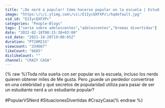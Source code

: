 ```yaml
---
title: "¡De nerd a popular! Cómo hacerse popular en la escuela | Estudiante popular VS estudiante nerd"
image: "https:\/\/i.ytimg.com\/vi\/E1IycQXFXPc\/hqdefault.jpg"
vid_id: "E1IycQXFXPc"
categories: "People-Blogs"
tags: ["serie sobre adolescentes","adolescentes","bromas divertidas"]
date: "2022-02-18T00:15:38+03:00"
vid_date: "2021-10-20T19:00:05Z"
duration: "PT20M21S"
viewcount: "334667"
likeCount: "6685"
dislikeCount: ""
channel: "CRAZY CASA"
---
```

{% raw %}Toda niña sueña con ser popular en la escuela, incluso los nerds quieren obtener miles de Me gusta. Pero ¿puede un perdedor convertirse en una celebridad y qué secretos de popularidad utiliza para pasar de ser un estudiante nerd a un estudiante popular?<br /><br />#PopularVSNerd #SituacionesDivertidas #CrazyCasa{% endraw %}
